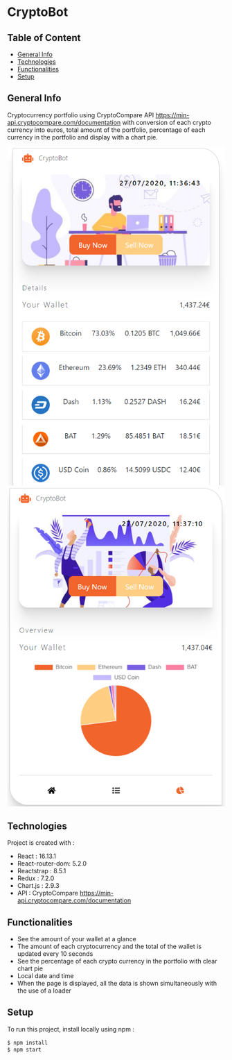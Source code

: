 # CryptoBot

## Table of Content

* [General Info](#general-info)
* [Technologies](#technologies)
* [Functionalities](#functionalities)
* [Setup](#setup)

## General Info

Cryptocurrency portfolio using CryptoCompare API https://min-api.cryptocompare.com/documentation with conversion of each crypto currency into euros, total amount of the portfolio, percentage of each currency in the portfolio and display with a chart pie.

![CryptoBot index page screenshot](/public/img/crypto-bot.PNG?raw=true)![CryptoBot chart page screenshot](/public/img/crypto-bot-2.PNG?raw=true)


## Technologies

Project is created with :

* React : 16.13.1
* React-router-dom: 5.2.0
* Reactstrap : 8.5.1
* Redux : 7.2.0
* Chart.js : 2.9.3
* API : CryptoCompare https://min-api.cryptocompare.com/documentation

## Functionalities

* See the amount of your wallet at a glance
* The amount of each cryptocurrency and the total of the wallet is updated every 10 seconds
* See the percentage of each crypto currency in the portfolio with clear chart pie
* Local date and time
* When the page is displayed, all the data is shown simultaneously with the use of a loader
## Setup

To run this project, install locally using npm :

```
$ npm install
$ npm start
```
